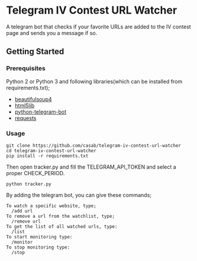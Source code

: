 # Telegram IV Contest URL Watcher
A telegram bot that checks if your favorite URLs are added to the IV contest page and sends you a message if so.

## Getting Started
### Prerequisites
Python 2 or Python 3 and following libraries(which can be installed from requirements.txt);
- [beautifulsoup4](https://www.crummy.com/software/BeautifulSoup/)
- [html5lib](https://github.com/html5lib/html5lib-python)
- [python-telegram-bot](https://github.com/python-telegram-bot/python-telegram-bot)
- [requests](https://github.com/requests/requests)

### Usage
```
git clone https://github.com/casab/telegram-iv-contest-url-watcher
cd telegram-iv-contest-url-watcher
pip install -r requirements.txt
```
Then open tracker.py and fill the TELEGRAM_API_TOKEN and select a proper CHECK_PERIOD.
```
python tracker.py
```

By adding the telegram bot, you can give these commands;
```
To watch a specific website, type;
  /add url
To remove a url from the watchlist, type;
  /remove url
To get the list of all watched urls, type:
  /list
To start monitoring type:
  /monitor
To stop monitoring type:
  /stop
```
